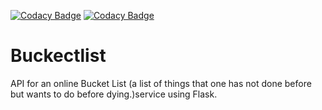 [![Codacy Badge](https://api.codacy.com/project/badge/Grade/a426a62bfd56493e898451d4cdfc28b4)](https://www.codacy.com/app/faithngetich/Buckectlist?utm_source=github.com&amp;utm_medium=referral&amp;utm_content=faithngetich/Buckectlist&amp;utm_campaign=Badge_Grade)
[![Codacy Badge](https://api.codacy.com/project/badge/Coverage/a426a62bfd56493e898451d4cdfc28b4)](https://www.codacy.com/app/faithngetich/Buckectlist?utm_source=github.com&utm_medium=referral&utm_content=faithngetich/Buckectlist&utm_campaign=Badge_Coverage)
# Buckectlist
API for an online Bucket List (a list of things that one has not done before but wants to do before dying.)service using Flask.
